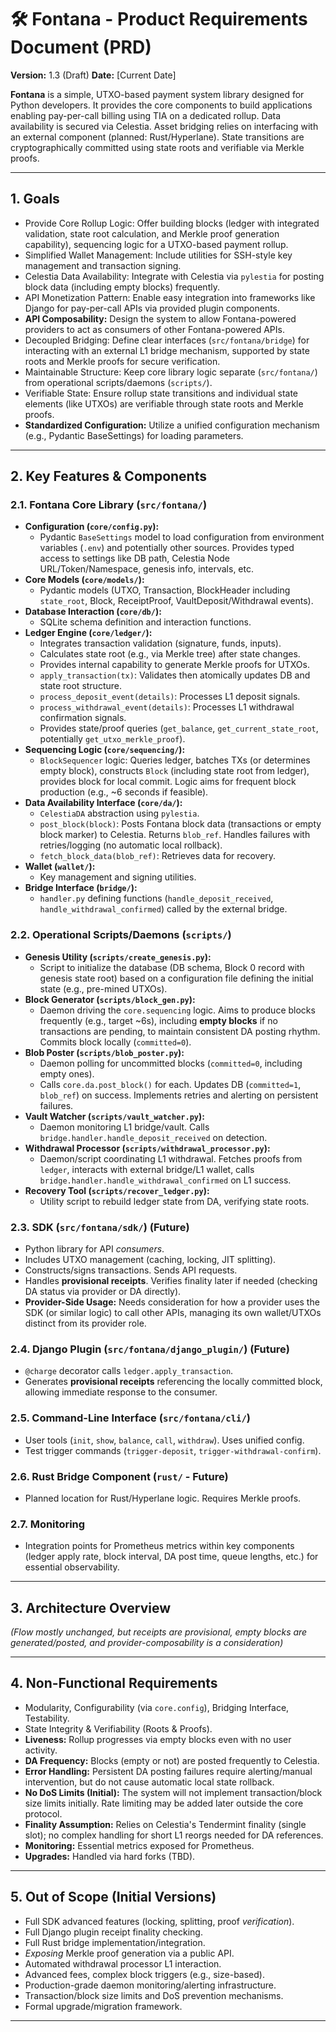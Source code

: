 # 🛠 Fontana - Product Requirements Document (PRD)

**Version:** 1.3 (Draft)
**Date:** [Current Date]

**Fontana** is a simple, UTXO-based payment system library designed for Python developers. It provides the core components to build applications enabling pay-per-call billing using TIA on a dedicated rollup. Data availability is secured via Celestia. Asset bridging relies on interfacing with an external component (planned: Rust/Hyperlane). State transitions are cryptographically committed using state roots and verifiable via Merkle proofs.

---

## 1. Goals

-   Provide Core Rollup Logic: Offer building blocks (ledger with integrated validation, state root calculation, and Merkle proof generation capability), sequencing logic for a UTXO-based payment rollup.
-   Simplified Wallet Management: Include utilities for SSH-style key management and transaction signing.
-   Celestia Data Availability: Integrate with Celestia via `pylestia` for posting block data (including empty blocks) frequently.
-   API Monetization Pattern: Enable easy integration into frameworks like Django for pay-per-call APIs via provided plugin components.
-   **API Composability:** Design the system to allow Fontana-powered providers to act as consumers of other Fontana-powered APIs.
-   Decoupled Bridging: Define clear interfaces (`src/fontana/bridge`) for interacting with an external L1 bridge mechanism, supported by state roots and Merkle proofs for secure verification.
-   Maintainable Structure: Keep core library logic separate (`src/fontana/`) from operational scripts/daemons (`scripts/`).
-   Verifiable State: Ensure rollup state transitions and individual state elements (like UTXOs) are verifiable through state roots and Merkle proofs.
-   **Standardized Configuration:** Utilize a unified configuration mechanism (e.g., Pydantic BaseSettings) for loading parameters.

---

## 2. Key Features & Components

### 2.1. Fontana Core Library (`src/fontana/`)

-   **Configuration (`core/config.py`):**
    -   Pydantic `BaseSettings` model to load configuration from environment variables (`.env`) and potentially other sources. Provides typed access to settings like DB path, Celestia Node URL/Token/Namespace, genesis info, intervals, etc.
-   **Core Models (`core/models/`):**
    -   Pydantic models (UTXO, Transaction, BlockHeader including `state_root`, Block, ReceiptProof, VaultDeposit/Withdrawal events).
-   **Database Interaction (`core/db/`):**
    -   SQLite schema definition and interaction functions.
-   **Ledger Engine (`core/ledger/`):**
    -   Integrates transaction validation (signature, funds, inputs).
    -   Calculates state root (e.g., via Merkle tree) after state changes.
    -   Provides internal capability to generate Merkle proofs for UTXOs.
    *   `apply_transaction(tx)`: Validates then atomically updates DB and state root structure.
    *   `process_deposit_event(details)`: Processes L1 deposit signals.
    *   `process_withdrawal_event(details)`: Processes L1 withdrawal confirmation signals.
    *   Provides state/proof queries (`get_balance`, `get_current_state_root`, potentially `get_utxo_merkle_proof`).
-   **Sequencing Logic (`core/sequencing/`):**
    *   `BlockSequencer` logic: Queries ledger, batches TXs (or determines empty block), constructs `Block` (including state root from ledger), provides block for local commit. Logic aims for frequent block production (e.g., ~6 seconds if feasible).
-   **Data Availability Interface (`core/da/`):**
    *   `CelestiaDA` abstraction using `pylestia`.
    *   `post_block(block)`: Posts Fontana block data (transactions or empty block marker) to Celestia. Returns `blob_ref`. Handles failures with retries/logging (no automatic local rollback).
    *   `fetch_block_data(blob_ref)`: Retrieves data for recovery.
-   **Wallet (`wallet/`):**
    -   Key management and signing utilities.
-   **Bridge Interface (`bridge/`):**
    -   `handler.py` defining functions (`handle_deposit_received`, `handle_withdrawal_confirmed`) called by the external bridge.

### 2.2. Operational Scripts/Daemons (`scripts/`)

-   **Genesis Utility (`scripts/create_genesis.py`):**
    *   Script to initialize the database (DB schema, Block 0 record with genesis state root) based on a configuration file defining the initial state (e.g., pre-mined UTXOs).
-   **Block Generator (`scripts/block_gen.py`):**
    *   Daemon driving the `core.sequencing` logic. Aims to produce blocks frequently (e.g., target ~6s), including **empty blocks** if no transactions are pending, to maintain consistent DA posting rhythm. Commits block locally (`committed=0`).
-   **Blob Poster (`scripts/blob_poster.py`):**
    *   Daemon polling for uncommitted blocks (`committed=0`, including empty ones).
    *   Calls `core.da.post_block()` for each. Updates DB (`committed=1`, `blob_ref`) on success. Implements retries and alerting on persistent failures.
-   **Vault Watcher (`scripts/vault_watcher.py`):**
    *   Daemon monitoring L1 bridge/vault. Calls `bridge.handler.handle_deposit_received` on detection.
-   **Withdrawal Processor (`scripts/withdrawal_processor.py`):**
    *   Daemon/script coordinating L1 withdrawal. Fetches proofs from `ledger`, interacts with external bridge/L1 wallet, calls `bridge.handler.handle_withdrawal_confirmed` on L1 success.
-   **Recovery Tool (`scripts/recover_ledger.py`):**
    *   Utility script to rebuild ledger state from DA, verifying state roots.

### 2.3. SDK (`src/fontana/sdk/`) (Future)

-   Python library for API *consumers*.
-   Includes UTXO management (caching, locking, JIT splitting).
-   Constructs/signs transactions. Sends API requests.
-   Handles **provisional receipts**. Verifies finality later if needed (checking DA status via provider or DA directly).
-   **Provider-Side Usage:** Needs consideration for how a provider uses the SDK (or similar logic) to call other APIs, managing its own wallet/UTXOs distinct from its provider role.

### 2.4. Django Plugin (`src/fontana/django_plugin/`) (Future)

-   `@charge` decorator calls `ledger.apply_transaction`.
-   Generates **provisional receipts** referencing the locally committed block, allowing immediate response to the consumer.

### 2.5. Command-Line Interface (`src/fontana/cli/`)

-   User tools (`init`, `show`, `balance`, `call`, `withdraw`). Uses unified config.
-   Test trigger commands (`trigger-deposit`, `trigger-withdrawal-confirm`).

### 2.6. Rust Bridge Component (`rust/` - Future)

-   Planned location for Rust/Hyperlane logic. Requires Merkle proofs.

### 2.7. Monitoring

-   Integration points for Prometheus metrics within key components (ledger apply rate, block interval, DA post time, queue lengths, etc.) for essential observability.

---

## 3. Architecture Overview

*(Flow mostly unchanged, but receipts are provisional, empty blocks are generated/posted, and provider-composability is a consideration)*

---

## 4. Non-Functional Requirements

-   Modularity, Configurability (via `core.config`), Bridging Interface, Testability.
-   State Integrity & Verifiability (Roots & Proofs).
-   **Liveness:** Rollup progresses via empty blocks even with no user activity.
-   **DA Frequency:** Blocks (empty or not) are posted frequently to Celestia.
-   **Error Handling:** Persistent DA posting failures require alerting/manual intervention, but do not cause automatic local state rollback.
-   **No DoS Limits (Initial):** The system will not implement transaction/block size limits initially. Rate limiting may be added later outside the core protocol.
-   **Finality Assumption:** Relies on Celestia's Tendermint finality (single slot); no complex handling for short L1 reorgs needed for DA references.
-   **Monitoring:** Essential metrics exposed for Prometheus.
-   **Upgrades:** Handled via hard forks (TBD).

---

## 5. Out of Scope (Initial Versions)

-   Full SDK advanced features (locking, splitting, proof *verification*).
-   Full Django plugin receipt finality checking.
-   Full Rust bridge implementation/integration.
-   *Exposing* Merkle proof generation via a public API.
-   Automated withdrawal processor L1 interaction.
-   Advanced fees, complex block triggers (e.g., size-based).
-   Production-grade daemon monitoring/alerting infrastructure.
-   Transaction/block size limits and DoS prevention mechanisms.
-   Formal upgrade/migration framework.

---
